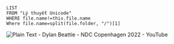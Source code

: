 ```dataview
LIST
FROM "Lý thuyết Unicode" 
WHERE file.name!=this.file.name
Where file.name=split(file.folder, "/")[1]
```
![Plain Text - Dylan Beattie - NDC Copenhagen 2022 - YouTube](https://youtu.be/gd5uJ7Nlvvo)